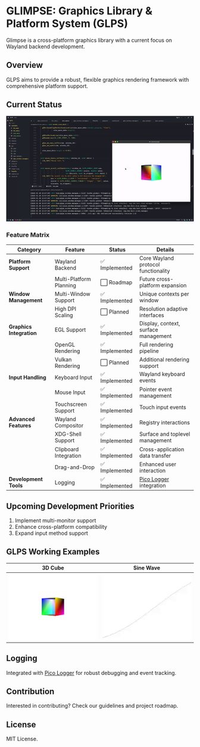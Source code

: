 # GLIMPSE: Graphics Library & Platform System (GLPS)

Glimpse is a cross-platform graphics library with a current focus on Wayland backend development.

## Overview

GLPS aims to provide a robust, flexible graphics rendering framework with comprehensive platform support.

## Current Status

![Wayland Support](./preview.gif)

### Feature Matrix

| Category                 | Feature                 | Status         | Details                                                              |
| ------------------------ | ----------------------- | -------------- | -------------------------------------------------------------------- |
| **Platform Support**     | Wayland Backend         | ✅ Implemented | Core Wayland protocol functionality                                  |
|                          | Multi-Platform Planning | ⬜ Roadmap     | Future cross-platform expansion                                      |
| **Window Management**    | Multi-Window Support    | ✅ Implemented | Unique contexts per window                                           |
|                          | High DPI Scaling        | ⬜ Planned     | Resolution adaptive interfaces                                       |
| **Graphics Integration** | EGL Support             | ✅ Implemented | Display, context, surface management                                 |
|                          | OpenGL Rendering        | ✅ Implemented | Full rendering pipeline                                              |
|                          | Vulkan Rendering        | ⬜ Planned     | Additional rendering support                                         |
| **Input Handling**       | Keyboard Input          | ✅ Implemented | Wayland keyboard events                                              |
|                          | Mouse Input             | ✅ Implemented | Pointer event management                                             |
|                          | Touchscreen Support     | ✅ Implemented | Touch input events                                                   |
| **Advanced Features**    | Wayland Compositor      | ✅ Implemented | Registry interactions                                                |
|                          | XDG-Shell Support       | ✅ Implemented | Surface and toplevel management                                      |
|                          | Clipboard Integration   | ✅ Implemented | Cross-application data transfer                                      |
|                          | Drag-and-Drop           | ✅ Implemented | Enhanced user interaction                                            |
| **Development Tools**    | Logging                 | ✅ Implemented | [Pico Logger](https://github.com/YASSINE-AA/Pico-Logger) integration |

## Upcoming Development Priorities

1. Implement multi-monitor support
2. Enhance cross-platform compatibility
3. Expand input method support

## GLPS Working Examples

| 3D Cube                                 | Sine Wave                   |
| --------------------------------------- | --------------------------- |
| <img src="3d_cube.gif" width ="400px"/> | <img src="sine_wave.gif" width ="400px"/>  |

## Logging

Integrated with [Pico Logger](https://github.com/YASSINE-AA/Pico-Logger) for robust debugging and event tracking.

## Contribution

Interested in contributing? Check our guidelines and project roadmap.

## License

MIT License.
